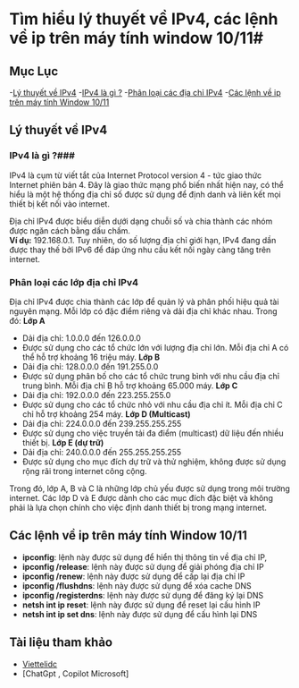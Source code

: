 # Tìm hiểu lý thuyết về IPv4, các lệnh về ip trên máy tính window 10/11#
## Mục Lục ##
-[Lý thuyết về IPv4](##Lý-thuyết-về-IPv4)
    -[IPv4 là gì ?](###IPv4-là-gì-?)
    -[Phân loại các địa chỉ IPv4](###Phân-loại-các-địa-chỉ-IPv4)
-[Các lệnh về ip trên máy tính Window 10/11](##Các-lệnh-về-ip-trên-máy-tính-Window-10/11)
## Lý thuyết về IPv4 ##
### IPv4 là gì ?###
IPv4 là cụm từ viết tắt của Internet Protocol version 4 - tức giao thức Internet phiên bản 4. Đây là giao thức mạng phổ biến nhất hiện nay, có thể hiểu là một hệ thống địa chỉ số được sử dụng để định danh và liên kết mọi thiết bị kết nối vào internet. 

Địa chỉ IPv4 được biểu diễn dưới dạng chuỗi số và chia thành các nhóm được ngăn cách bằng dấu chấm.   
**Ví dụ:** 192.168.0.1. Tuy nhiên, do số lượng địa chỉ giới hạn, IPv4 đang dần được thay thế bởi IPv6 để đáp ứng nhu cầu kết nối ngày càng tăng trên internet.
### Phân loại các lớp địa chỉ IPv4 ###
Địa chỉ IPv4 được chia thành các lớp để quản lý và phân phối hiệu quả tài nguyên mạng. Mỗi lớp có đặc điểm riêng và dải địa chỉ khác nhau. Trong đó:
**Lớp A**
- Dải địa chỉ: 1.0.0.0 đến 126.0.0.0
- Được sử dụng cho các tổ chức lớn với lượng địa chỉ lớn. Mỗi địa chỉ A có thể hỗ trợ khoảng 16 triệu máy.
**Lớp B**
- Dải địa chỉ: 128.0.0.0 đến 191.255.0.0
- Được sử dụng phân bố cho các tổ chức trung bình với nhu cầu địa chỉ trung bình. Mỗi địa chỉ B hỗ trợ khoảng 65.000 máy.
**Lớp C**
- Dải địa chỉ: 192.0.0.0 đến 223.255.255.0
- Được sử dụng cho các tổ chức nhỏ với nhu cầu địa chỉ ít. Mỗi địa chỉ C chỉ hỗ trợ khoảng 254 máy.
**Lớp D (Multicast)**
- Dải địa chỉ: 224.0.0.0 đến 239.255.255.255
- Được sử dụng cho việc truyền tải đa điểm (multicast) dữ liệu đến nhiều thiết bị.
**Lớp E (dự trữ)**
- Dải địa chỉ: 240.0.0.0 đến 255.255.255.255
- Được sử dụng cho mục đích dự trữ và thử nghiệm, không được sử dụng rộng rãi trong internet công cộng.

Trong đó, lớp A, B và C là những lớp chủ yếu được sử dụng trong môi trường internet. Các lớp D và E được dành cho các mục đích đặc biệt và không phải là lựa chọn chính cho việc định danh thiết bị trong mạng internet.
## Các lệnh về ip trên máy tính Window 10/11 ##
- **ipconfig**: lệnh này được sử dụng để hiển thị thông tin về địa chỉ IP,
- **ipconfig /release**: lệnh này được sử dụng để giải phóng địa chỉ IP
- **ipconfig /renew**: lệnh này được sử dụng để cấp lại địa chỉ IP
- **ipconfig /flushdns**: lệnh này được sử dụng để xóa cache DNS
- **ipconfig /registerdns**: lệnh này được sử dụng để đăng ký lại DNS
- **netsh int ip reset**: lệnh này được sử dụng để reset lại cấu hình IP
- **netsh int ip set dns**: lệnh này được sử dụng để cấu hình lại DNS
## Tài liệu tham khảo ##
- [Viettelidc](https://viettelidc.com.vn/tin-tuc/ipv4-la-gi-tong-hop-kien-thuc-tu-a-z)
- [ChatGpt , Copilot Microsoft]


